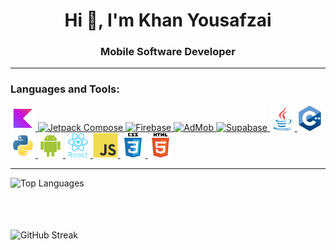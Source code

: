 <h1 align="center">Hi 👋, I'm Khan Yousafzai</h1>
<h3 align="center">Mobile Software Developer</h3>

---

<h3 align="left">Languages and Tools:</h3>
<p align="left">
    <a href="https://kotlinlang.org/" target="_blank" rel="noreferrer">
        <img src="https://raw.githubusercontent.com/devicons/devicon/master/icons/kotlin/kotlin-original.svg" alt="Kotlin" width="40" height="40" />
    </a>
    <a href="https://developer.android.com/jetpack/compose" target="_blank" rel="noreferrer">
        <img src="https://cdn.jsdelivr.net/gh/devicons/devicon@latest/icons/jetpackcompose/jetpackcompose-original.svg" alt="Jetpack Compose" width="40" height="40" />
    </a>
    <a href="https://firebase.google.com/" target="_blank" rel="noreferrer">
        <img src="https://www.vectorlogo.zone/logos/firebase/firebase-icon.svg" alt="Firebase" width="40" height="40" />
    </a>
    <a href="https://admob.google.com/home/" target="_blank" rel="noreferrer">
        <img src="https://img.icons8.com/color/48/google-admob.png" alt="AdMob" width="40" height="40" />
    </a>
    <a href="https://supabase.com/" target="_blank" rel="noreferrer">
        <img src="https://cdn.jsdelivr.net/gh/devicons/devicon@latest/icons/supabase/supabase-original.svg" alt="Supabase" width="40" height="40" />
    </a>
    <a href="https://www.java.com/" target="_blank" rel="noreferrer">
        <img src="https://raw.githubusercontent.com/devicons/devicon/master/icons/java/java-original.svg" alt="Java" width="40" height="40" />
    </a>
    <a href="https://www.w3schools.com/cpp/" target="_blank" rel="noreferrer">
        <img src="https://raw.githubusercontent.com/devicons/devicon/master/icons/cplusplus/cplusplus-original.svg" alt="C++" width="40" height="40" />
    </a>
    <a href="https://www.python.org" target="_blank" rel="noreferrer">
        <img src="https://raw.githubusercontent.com/devicons/devicon/master/icons/python/python-original.svg" alt="Python" width="40" height="40" />
    </a>
    <a href="https://developer.android.com/" target="_blank" rel="noreferrer">
        <img src="https://raw.githubusercontent.com/devicons/devicon/master/icons/android/android-original.svg" alt="Android" width="40" height="40" />
    </a>
    <a href="https://reactjs.org/" target="_blank" rel="noreferrer">
        <img src="https://raw.githubusercontent.com/devicons/devicon/master/icons/react/react-original-wordmark.svg" alt="React" width="40" height="40" />
    </a>
    <a href="https://developer.mozilla.org/en-US/docs/Web/JavaScript" target="_blank" rel="noreferrer">
        <img src="https://raw.githubusercontent.com/devicons/devicon/master/icons/javascript/javascript-original.svg" alt="JavaScript" width="40" height="40" />
    </a>
    <a href="https://www.w3schools.com/css/" target="_blank" rel="noreferrer">
        <img src="https://raw.githubusercontent.com/devicons/devicon/master/icons/css3/css3-original-wordmark.svg" alt="CSS3" width="40" height="40" />
    </a>
    <a href="https://www.w3.org/html/" target="_blank" rel="noreferrer">
        <img src="https://raw.githubusercontent.com/devicons/devicon/master/icons/html5/html5-original-wordmark.svg" alt="HTML5" width="40" height="40" />
    </a>
</p>

---

<p>
    <img align="left" src="https://github-readme-stats.vercel.app/api/top-langs?username=khanyousafzaideveloper&show_icons=true&locale=en&layout=compact" alt="Top Languages" />
</p>

<br/><br/><br/><br/>

<p>
    <img align="center" src="https://github-readme-streak-stats.herokuapp.com/?user=khanyousafzaideveloper" alt="GitHub Streak" />
</p>
